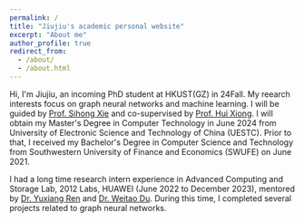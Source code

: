 ```yaml
---
permalink: /
title: "Jiujiu's academic personal website"
excerpt: "About me"
author_profile: true
redirect_from: 
  - /about/
  - /about.html
---
```


Hi, I'm Jiujiu, an incoming PhD student at HKUST(GZ) in 24Fall. My reearch interests focus on graph neural networks and machine learning. I will be guided by [Prof. Sihong Xie](https://sihongxie.github.io/) and co-supervised by [Prof. Hui Xiong](https://scholar.google.com/citations?user=cVDF1tkAAAAJ&hl=en). I will obtain my Master's Degree in Computer Technology in June 2024 from University of Electronic Science and Technology of China (UESTC). Prior to that, I received my Bachelor's Degree in Computer Science and Technology from Southwestern University of Finance and Economics (SWUFE) on June 2021. 

I had a long time research intern experience in Advanced Computing and Storage Lab, 2012 Labs, HUAWEI (June 2022 to December 2023), mentored by [Dr. Yuxiang Ren](https://yuxiangren.github.io/) and [Dr. Weitao Du](https://openreview.net/profile?id=~weitao_Du1). During this time, I completed several projects related to graph neural networks.
